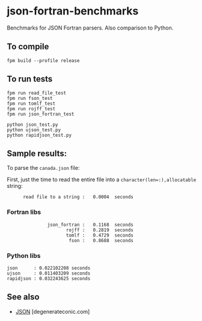 # json-fortran-benchmarks
Benchmarks for JSON Fortran parsers. Also comparison to Python.

## To compile

```
fpm build --profile release
```

## To run tests

```
fpm run read_file_test
fpm run fson_test
fpm run tomlf_test
fpm run rojff_test         
fpm run json_fortran_test

python json_test.py
python ujson_test.py
python rapidjson_test.py
```

## Sample results:

To parse the `canada.json` file:

First, just the time to read the entire file into a `character(len=:),allocatable` string:
```
      read file to a string :   0.0004  seconds
```

### Fortran libs
```
               json_fortran :   0.1168  seconds
                      rojff :   0.2819  seconds
                      tomlf :   0.4729  seconds
                       fson :   0.8688  seconds
```

### Python libs
```
json      : 0.022102208 seconds
ujson     : 0.011403209 seconds
rapidjson : 0.032243625 seconds
```

## See also
 * [JSON](https://degenerateconic.com/json.html) [degenerateconic.com]